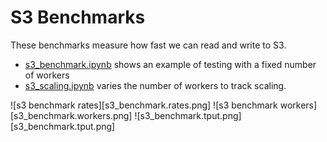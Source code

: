 # S3 Benchmarks

These benchmarks measure how fast we can read and write to S3. 

* [s3_benchmark.ipynb](s3_benchmark.ipynb) shows an example of testing with a fixed
number of workers
* [s3_scaling.ipynb](s3_scaling.ipynb) varies the number of workers to track scaling. 


![s3 benchmark rates][s3_benchmark.rates.png]
![s3 benchmark workers][s3_benchmark.workers.png]
![s3_benchmark.tput.png][s3_benchmark.tput.png]

